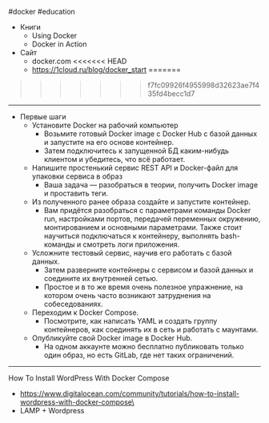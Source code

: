 #docker #education
* Книги
	* Using Docker
	* Docker in Action
* Сайт
	* docker.com
<<<<<<< HEAD
	* https://1cloud.ru/blog/docker_start
=======
>>>>>>> f7fc09926f4955998d32623ae7f435fd4becc1d7

---
* Первые шаги
	* Установите Docker на рабочий компьютер
		* Возьмите готовый Docker image с Docker Hub с базой данных и запустите на его основе контейнер.
		* Затем подключитесь к запущенной БД каким-нибудь клиентом и убедитесь, что всё работает.
	* Напишите простенький сервис REST API и Docker-файл для упаковки сервиса в образ
		* Ваша задача — разобраться в теории, получить Docker image и проставить теги.
	* Из полученного ранее образа создайте и запустите контейнер.
		*  Вам придётся разобраться с параметрами команды Docker run, настройками портов, передачей переменных окружению, монтированием и основными параметрами. Также стоит научиться подключаться к контейнеру, выполнять bash-команды и смотреть логи приложения.
	* Усложните тестовый сервис, научив его работать с базой данных.
		* Затем разверните контейнеры с сервисом и базой данных и соедините их внутренней сетью.
		* Простое и в то же время очень полезное упражнение, на котором очень часто возникают затруднения на собеседованиях.
	* Переходим к Docker Compose.
		* Посмотрите, как написать YAML и создать группу контейнеров, как соединять их в сеть и работать с маунтами.
	* Опубликуйте свой Docker image в Docker Hub.
		* На одном аккаунте можно бесплатно публиковать только один образ, но есть GitLab, где нет таких ограничений.
---
How To Install WordPress With Docker Compose
* https://www.digitalocean.com/community/tutorials/how-to-install-wordpress-with-docker-compose\
* LAMP + Wordpress